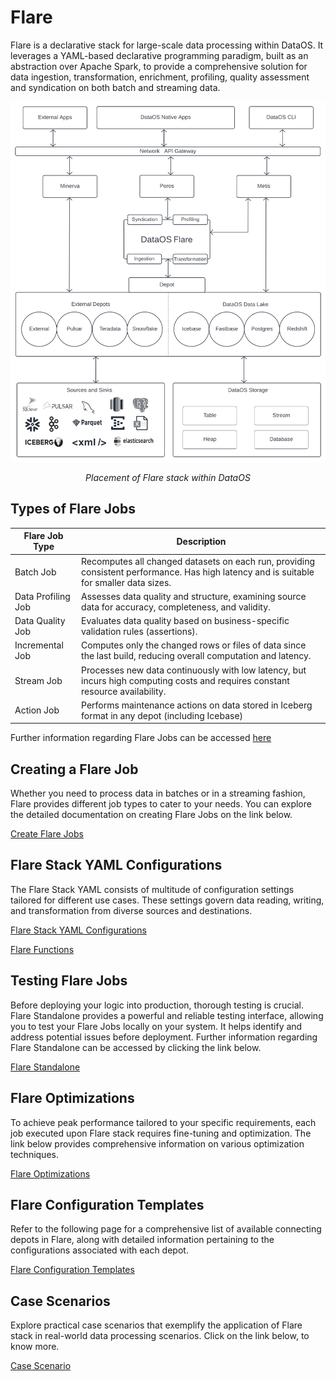 # Flare

Flare is a declarative stack for large-scale data processing within DataOS. It leverages a YAML-based declarative programming paradigm, built as an abstraction over Apache Spark, to provide a comprehensive solution for data ingestion, transformation, enrichment, profiling, quality assessment and syndication on both batch and streaming data.


![flare.jpg](./flare/flare.png)

<center><i>Placement of Flare stack within DataOS</i>
</center>

## Types of Flare Jobs

| Flare Job Type  | Description                                                                                                            |
|-----------------|------------------------------------------------------------------------------------------------------------------------|
| Batch Job       | Recomputes all changed datasets on each run, providing consistent performance. Has high latency and is suitable for smaller data sizes.                                              |
| Data Profiling Job | Assesses data quality and structure, examining source data for accuracy, completeness, and validity.                    |
| Data Quality Job | Evaluates data quality based on business-specific validation rules (assertions).                                                      |
| Incremental Job | Computes only the changed rows or files of data since the last build, reducing overall computation and latency.        |
| Stream Job      | Processes new data continuously with low latency, but incurs high computing costs and requires constant resource availability. |
| Action Job      | Performs maintenance actions on data stored in Iceberg format in any depot (including Icebase) |

Further information regarding Flare Jobs can be accessed [here](./flare/flare_job_types.md)

## Creating a Flare Job

Whether you need to process data in batches or in a streaming fashion, Flare provides different job types to cater to your needs. You can explore the detailed documentation on creating Flare Jobs on the link below.

[Create Flare Jobs](./flare/creating_flare_jobs.md)



## Flare Stack YAML Configurations

The Flare Stack YAML consists of multitude of configuration settings tailored for different use cases. These settings govern data reading, writing, and transformation from diverse sources and destinations. 

[Flare Stack YAML Configurations](./flare/flare_stack_yaml_configurations.md)

[Flare Functions](./flare/flare_functions.md)

## Testing Flare Jobs

Before deploying your logic into production, thorough testing is crucial. Flare Standalone provides a powerful and reliable testing interface, allowing you to test your Flare Jobs locally on your system. It helps identify and address potential issues before deployment. Further information regarding Flare Standalone can be accessed by clicking the link below.

[Flare Standalone](./flare/flare_standalone.md)

## Flare Optimizations

To achieve peak performance tailored to your specific requirements, each job executed upon Flare stack requires fine-tuning and optimization. The link below provides comprehensive information on various optimization techniques.

[Flare Optimizations](./flare/flare_optimizations.md)

## Flare Configuration Templates

Refer to the following page for a comprehensive list of available connecting depots in Flare, along with detailed information pertaining to the configurations associated with each depot. 

[Flare Configuration Templates](./flare/flare_configuration_templates.md)

## Case Scenarios

Explore practical case scenarios that exemplify the application of Flare stack in real-world data processing scenarios. Click on the link below, to know more.

[Case Scenario](./flare/case_scenario.md)